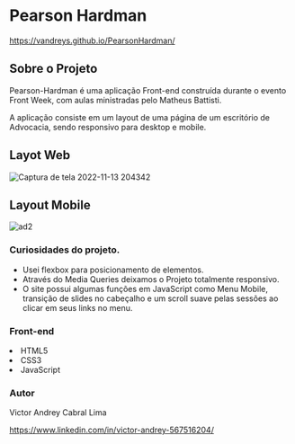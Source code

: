 # Pearson Hardman
https://vandreys.github.io/PearsonHardman/

## Sobre o Projeto



Pearson-Hardman é uma aplicação Front-end construída durante o evento Front Week, com aulas ministradas pelo Matheus Battisti.

A aplicação consiste em um layout de uma página de um escritório de Advocacia, sendo responsivo para desktop e mobile.

## Layot Web

![Captura de tela 2022-11-13 204342](https://user-images.githubusercontent.com/109192128/201550909-6caea9c0-3cd3-441b-a72f-1cdf0480695d.jpg)

## Layout Mobile

![ad2](https://user-images.githubusercontent.com/109192128/201550904-4df88d61-ecc5-479e-8b00-24463f72414b.jpg)

### Curiosidades do projeto.


- Usei flexbox para posicionamento de elementos.
- Através do Media Queries deixamos o Projeto totalmente responsivo.
- O site possui algumas funções em JavaScript como Menu Mobile, transição de slides no cabeçalho e um scroll suave pelas sessões ao clicar em seus links no menu.


### Front-end

<lu>
  <li> HTML5
  <li> CSS3
  <li> JavaScript
  
### Autor
    
 Victor Andrey Cabral Lima
 
 https://www.linkedin.com/in/victor-andrey-567516204/
  
